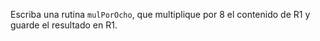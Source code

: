Escriba una rutina `mulPorOcho`, que multiplique por 8 el contenido de R1 y guarde el resultado en
R1.